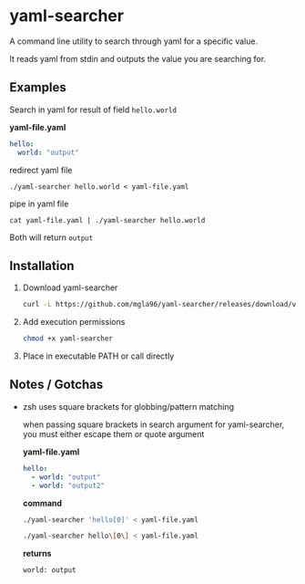 # yaml-searcher
A command line utility to search through yaml for a specific value. 

It reads yaml from stdin and outputs the value you are searching for.

## Examples

Search in yaml for result of field `hello.world`

**yaml-file.yaml**
```yaml
hello:
  world: "output"
```

redirect yaml file
```
./yaml-searcher hello.world < yaml-file.yaml
```

pipe in yaml file
```
cat yaml-file.yaml | ./yaml-searcher hello.world
```

Both will return `output`

## Installation

1. Download yaml-searcher

    ```bash
    curl -L https://github.com/mgla96/yaml-searcher/releases/download/v0.1.4/yaml-searcher > yaml-searcher
    ```

2. Add execution permissions

    ```bash
    chmod +x yaml-searcher
    ```

3. Place in executable PATH or call directly

## Notes / Gotchas

* zsh uses square brackets for globbing/pattern matching

  when passing square brackets in search argument for yaml-searcher, you must either escape them or quote argument

  **yaml-file.yaml**
  ```yaml
  hello:
    - world: "output"
    - world: "output2"
  ```

  **command**
  ```bash
  ./yaml-searcher 'hello[0]' < yaml-file.yaml
  ```
  ```bash
  ./yaml-searcher hello\[0\] < yaml-file.yaml
  ```
  **returns**
  ```bash
  world: output
  ```